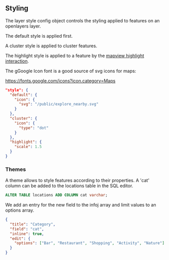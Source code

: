 ## Styling

The layer style config object controls the styling applied to features on an openlayers layer.

The default style is applied first.

A cluster style is applied to cluster features.

The highlight style is applied to a feature by the [mapview highlight interaction](https://geolytix.github.io/xyz/mapp/module-_mapview_interactions_highlight.html).

The gGoogle Icon font is a good source of svg icons for maps:

https://fonts.google.com/icons?icon.category=Maps

```json
"style": {
  "default": {
    "icon": {
      "svg": "/public/explore_nearby.svg"
    }
  },
  "cluster": {
    "icon": {
      "type": "dot"
    }
  },
  "highlight": {
    "scale": 1.5
  }
}
```

### Themes

A theme allows to style features according to their properties. A 'cat' column can be added to the locations table in the SQL editor.

```sql
ALTER TABLE locations ADD COLUMN cat varchar;
```

We add an entry for the new field to the infoj array and limit values to an options array.

```json
{
  "title": "Category",
  "field": "cat",
  "inline": true,
  "edit": {
    "options": ["Bar", "Restaurant", "Shopping", "Activity", "Nature"]
  }
}
```

